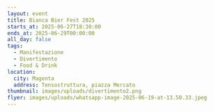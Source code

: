 ```yaml
---
layout: event
title: Bianca Bier Fest 2025
starts_at: 2025-06-27T18:30:00
ends_at: 2025-06-29T00:00:00
all_day: false
tags:
  - Manifestazione
  - Divertimento
  - Food & Drink
location:
  city: Magenta
  address: Tensostruttura, piazza Mercato
thumbnail: images/uploads/divertimento2.png
flyer: images/uploads/whatsapp-image-2025-06-19-at-13.50.33.jpeg
---
```

